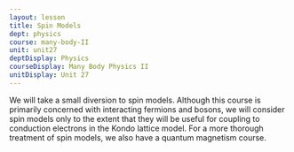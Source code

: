 ```yaml
---
layout: lesson
title: Spin Models
dept: physics
course: many-body-II
unit: unit27
deptDisplay: Physics
courseDisplay: Many Body Physics II
unitDisplay: Unit 27
---
```

We will take a small diversion to spin models. Although this course is primarily concerned with interacting fermions and bosons, we will consider spin models only to the extent that they will be useful for coupling to conduction electrons in the Kondo lattice model. For a more thorough treatment of spin models, we also have a quantum magnetism course. 

